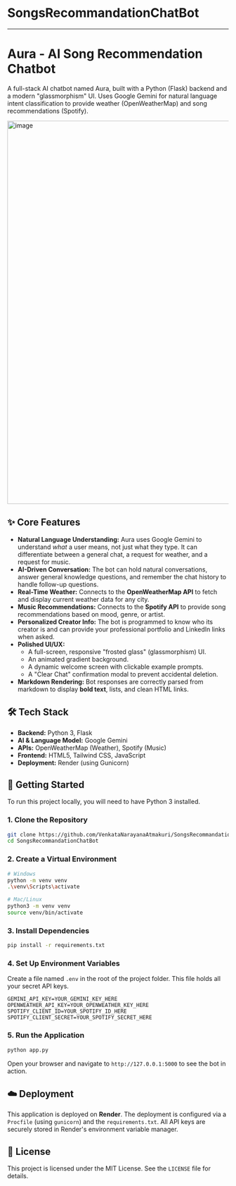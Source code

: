# SongsRecommandationChatBot
-----

# Aura - AI Song Recommendation Chatbot

A full-stack AI chatbot named Aura, built with a Python (Flask) backend and a modern "glassmorphism" UI. Uses Google Gemini for natural language intent classification to provide weather (OpenWeatherMap) and song recommendations (Spotify).

<img width="1918" height="870" alt="image" src="https://github.com/user-attachments/assets/124e3f2b-72f2-422e-9e88-9523cb77fcb5" />


## ✨ Core Features

  * **Natural Language Understanding:** Aura uses Google Gemini to understand *what* a user means, not just what they type. It can differentiate between a general chat, a request for weather, and a request for music.
  * **AI-Driven Conversation:** The bot can hold natural conversations, answer general knowledge questions, and remember the chat history to handle follow-up questions.
  * **Real-Time Weather:** Connects to the **OpenWeatherMap API** to fetch and display current weather data for any city.
  * **Music Recommendations:** Connects to the **Spotify API** to provide song recommendations based on mood, genre, or artist.
  * **Personalized Creator Info:** The bot is programmed to know who its creator is and can provide your professional portfolio and LinkedIn links when asked.
  * **Polished UI/UX:**
      * A full-screen, responsive "frosted glass" (glassmorphism) UI.
      * An animated gradient background.
      * A dynamic welcome screen with clickable example prompts.
      * A "Clear Chat" confirmation modal to prevent accidental deletion.
  * **Markdown Rendering:** Bot responses are correctly parsed from markdown to display **bold text**, lists, and clean HTML links.

## 🛠️ Tech Stack

  * **Backend:** Python 3, Flask
  * **AI & Language Model:** Google Gemini
  * **APIs:** OpenWeatherMap (Weather), Spotify (Music)
  * **Frontend:** HTML5, Tailwind CSS, JavaScript
  * **Deployment:** Render (using Gunicorn)

## 🚀 Getting Started

To run this project locally, you will need to have Python 3 installed.

### 1\. Clone the Repository

```bash
git clone https://github.com/VenkataNarayanaAtmakuri/SongsRecommandationChatBot.git
cd SongsRecommandationChatBot
```

### 2\. Create a Virtual Environment

```bash
# Windows
python -m venv venv
.\venv\Scripts\activate

# Mac/Linux
python3 -m venv venv
source venv/bin/activate
```

### 3\. Install Dependencies

```bash
pip install -r requirements.txt
```

### 4\. Set Up Environment Variables

Create a file named `.env` in the root of the project folder. This file holds all your secret API keys.

```.env
GEMINI_API_KEY=YOUR_GEMINI_KEY_HERE
OPENWEATHER_API_KEY=YOUR_OPENWEATHER_KEY_HERE
SPOTIFY_CLIENT_ID=YOUR_SPOTIFY_ID_HERE
SPOTIFY_CLIENT_SECRET=YOUR_SPOTIFY_SECRET_HERE
```

### 5\. Run the Application

```bash
python app.py
```

Open your browser and navigate to `http://127.0.0.1:5000` to see the bot in action.

## ☁️ Deployment

This application is deployed on **Render**. The deployment is configured via a `Procfile` (using `gunicorn`) and the `requirements.txt`. All API keys are securely stored in Render's environment variable manager.

## 📄 License

This project is licensed under the MIT License. See the `LICENSE` file for details.
